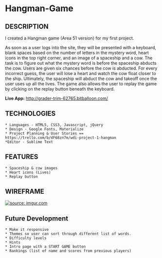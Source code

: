 # Hangman-Game

## DESCRIPTION

I created a Hangman game (Area 51 version) for my first project. 

As soon as a user logs into the site, they  will be presented with a keyboard, blank spaces based on the number of letters in the mystery word, heart icons in the top right corner, and an image of a spaceship and a cow. The task is to figure out what the mystery word is before the spaceship abducts the cow. Users are given six chances before the cow is abducted. For every incorrect guess, the user will lose a heart and watch the cow float closer to the ship. Ultimately, the spaceship will abduct the cow and takeoff once the user uses up all the lives. The game also allows the user to replay the game by clicking on the replay button beneath the keyboard.

**Live App:** <http://grader-trim-62765.bitballoon.com/>

## TECHNOLOGIES

	* Languages - HTML5, CSS3, Javascript, jQuery
	* Design - Google Fonts, Materialize
	* Project Planning & User Stories == https://trello.com/b/dF68zn7m/wdi-project-1-hangman
	*Editor - Sublime Text

## FEATURES

	* Spaceship & cow images
	* Heart icons (Lives)
	* Replay button

## WIREFRAME

<a href="http://imgur.com/q94di9u"><img src="http://i.imgur.com/q94di9u.jpg" title="source: imgur.com" /></a>

## Future Development

	* Make it responsive
	* Themes so user can sort through different list of words.
	* Difficulty levels
	* Hints
	* Intro page with a START GAME button
	* Rankings (list of name and scores from previous players)
